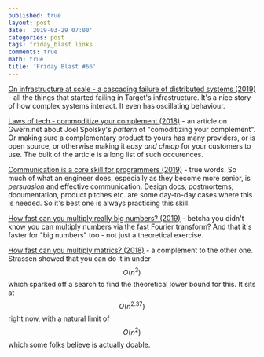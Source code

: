```yaml
---
published: true
layout: post
date: '2019-03-29 07:00'
categories: post
tags: friday_blast links
comments: true
math: true
title: 'Friday Blast #66'
---
```

[On infrastructure at scale - a cascading failure of distributed systems (2019)](https://medium.com/@daniel.p.woods/on-infrastructure-at-scale-a-cascading-failure-of-distributed-systems-7cff2a3cd2df) - all the things that started failing in Target's infrastructure. It's a nice story of how complex systems interact. It even has oscillating behaviour.

[Laws of tech - commoditize your complement (2018)](https://www.gwern.net/Complement) - an article on Gwern.net about Joel Spolsky's _pattern_ of "comoditizing your complement". Or making sure a complementary product to yours has many providers, or is open source, or otherwise making it _easy and cheap_ for your customers to use. The bulk of the article is a long list of such occurences.

[Communication is a core skill for programmers (2019)](https://medium.com/@mquiros/communication-is-a-core-skill-for-programmers-ff61162bbe6d) - true words. So much of what an engineer does, especially as they become more senior, is _persuasion_ and effective communication. Design docs, postmortems, documentation, product pitches etc. are some day-to-day cases where this is needed. So it's best one is always practicing this skill.

[How fast can you multiply really big numbers? (2019)](https://www.johndcook.com/blog/2019/01/14/multiply-big-numbers/) - betcha you didn't know you can multiply numbers via the fast Fourier transform? And that it's faster for "big numbers" too - not just a theoretical exercise.

[How fast can you multiply matrics? (2018)](https://www.johndcook.com/blog/2018/08/31/how-fast-can-you-multiply-matrices/) - a complement to the other one. Strassen showed that you can do it in under $$O(n^3)$$ which sparked off a search to find the theoretical lower bound for this. It sits at $$O(n^2.37)$$ right now, with a natural limit of $$O(n^2)$$ which some folks believe is actually doable.
